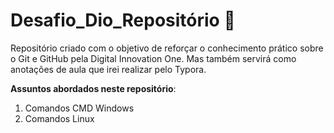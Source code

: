 # Desafio_Dio_Repositório :notebook:

 Repositório criado com o objetivo de reforçar o conhecimento prático sobre o Git e GitHub pela Digital Innovation One. Mas também servirá como anotações de aula que irei realizar pelo Typora. 

 **Assuntos abordados neste repositório**:

 1. Comandos CMD Windows
 1. Comandos Linux